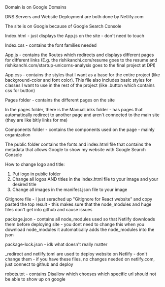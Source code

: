 Domain is on Google Domains

DNS Servers and Website Deployment are both done by Netlify.com

The site is on Google because of Google Search Console 

Index.html - just displays the App.js on the site - don't need to touch

Index.css - contains the font families needed

App.js - contains the Routes which redirects and displays different pages for different links (E.g. the rishikanchi.com/resume goes to the resume and rishikanchi.com/startup-unicorns-analysis goes to the final project at DPI)

App.css - contains the styles that I want as a base for the entire project (like background-color and font color). This file also includes basic styles for classes I want to use in the rest of the project (like .button which contains css for button)

Pages folder - contains the different pages on the site
    
In the pages folder, there is the ManualLinks folder - has pages that automatically redirect to another page and aren't connected to the main site (they are like bitly links for me)

Components folder - contains the components used on the page - mainly organization

The public folder contains the fonts and index.html file that contains the metadata that allows Google to show my website with Google Search Console


How to change logo and title:

1) Put logo in public folder
2) Change all logos AND titles in the index.html file to your image and your desired title
3) Change all images in the manifest.json file to your image

Gitignore file - I just serached up "Gitignore for React website" and copy pasted the top result - this makes sure that the node_modules and huge files don't get into github and cause issues

package.json - contains all node_modules used so that Netlify downloads them before deploying site - you dont need to change this when you download node_modules it automatically adds the node_modules into the json

package-lock.json - idk what doesn't really matter

_redirect and netlify.toml are used to deploy website on Netlify - don't change them - if you have these files, no changes needed on netlify.com, just connect to github and deploy

robots.txt - contains Disallow which chooses which specific url should not be able to show up on google